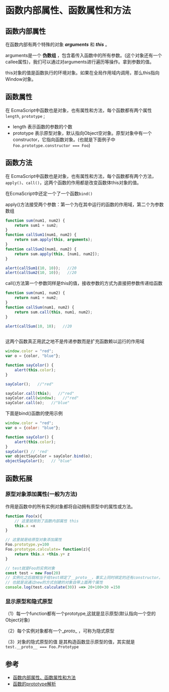 # 函数内部属性、函数属性和方法

## 函数内部属性

在函数内部有两个特殊的对象 ***arguments*** 和 ***this*** 。

arguments是一个 **伪数组** ，包含着传入函数中的所有参数。(这个对象还有一个 callee属性)，我们可以通过对arguments进行遍历等操作。拿到参数的值。

this对象的值是函数执行的环境对象。如果在全局作用域内调用，那么this指向Window对象。

## 函数属性


在 EcmaScript中函数也是对象，也有属性和方法，每个函数都有两个属性 `length`, `prototype` ;

* length 表示函数的参数的个数
* prototype 表示原型对象，默认指向Object空对象。原型对象中有一个constructor，它指向函数对象。(也就是下面例子中 `Foo.prototype.constructor === Foo`)

## 函数方法

在 EcmaScript中函数也是对象，也有属性和方法，每个函数都有两个方法，`apply()`、`call()`，这两个函数的作用都是改变函数体this对象的值。

在EcmaScript中还定一个了一个函数`bind()`

apply()方法接受两个参数：第一个为在其中运行的函数的作用域，第二个为参数数组

```javascript
function sum(num1, num2) {
    return sum1 + sum2;
}
function callSum1(num1, num2) {
    return sum.apply(this, arguments);
}
function callSum2(num1, num2) {
    return sum.apply(this, [num1, num2]);
}

alert(callSum1(10, 10));   //20
alert(callSum2(10, 10));   //20

```

call()方法第一个参数同样是this的值，接收参数的方式为直接把参数传递给函数

```javascript
function sum(num1, num2) {
    return num1 + num2;
}
function callSum(num1, num2) {
    return sum.call(this, num1, num2);
}

alert(callSum(10, 10);   //20
      
```

这两个函数真正用武之地不是传递参数而是扩充函数赖以运行的作用域

```javascript
window.color = "red";
var o = {color, "blue"};

function sayColor() {
    alert(this.color);
}

sayColor();   //"red"

sayColor.call(this);   //"red"
sayColor.call(window);   //"red"
sayColor.call(o);   //"blue"

```

下面是bind()函数的使用示例

```javascript
window.color = "red";
var o = {color: "blue"};

function sayColor() {
    alert(this.color);
}
sayColor() // 'red'
var objectSayColor = sayColor.bind(o);
objectSayColor();   // "blue"
```



## 函数拓展

### 原型对象添加属性(一般为方法)

作用是函数中的所有实例对象都将自动拥有原型中的属性或方法。

```javascript
function Foo(x){
    // 这里就用到了函数内部属性 this
    this.x =x
}

// 这里就是给原型对象添加属性
Foo.prototype.y=100
Foo.prototype.calculate= function(z){
    return this.x +this.y+ z
}

// test就是Foo的实例对象
const test = new Foo(20)
// 实例化之后就相当于给test绑定了__proto__，事实上同时绑定的还有constructor。
// 也就是说通过new的方式创建的对象自带上面两个属性
console.log(test.calculate(30)) ==> 20+100+30 =150

```



###  显示原型和隐式原型

（1）每一个function都有一个prototype,这就是显示原型(默认指向一个空的Object对象)

（2）每个实例对象都有一个\__proto__ ，可称为隐式原型

（3）对象的隐式原型的值 是其构造函数显示原型的值，其实就是`test.__proto__ === Foo.Prototype`



## 参考

* [函数内部属性、函数属性和方法](https://blog.csdn.net/m0_37581397/article/details/81982670)
* [函数的prototype解析](https://blog.csdn.net/qq_16858683/article/details/79337329)